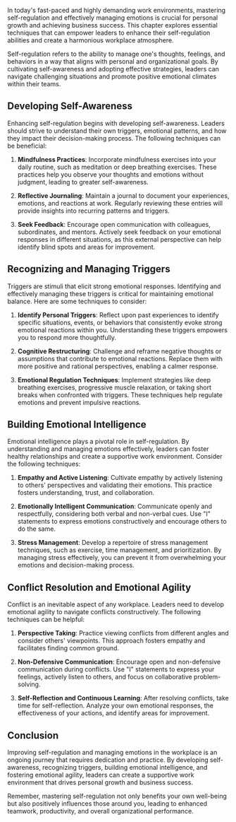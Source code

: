
In today's fast-paced and highly demanding work environments, mastering self-regulation and effectively managing emotions is crucial for personal growth and achieving business success. This chapter explores essential techniques that can empower leaders to enhance their self-regulation abilities and create a harmonious workplace atmosphere.

Self-regulation refers to the ability to manage one's thoughts, feelings, and behaviors in a way that aligns with personal and organizational goals. By cultivating self-awareness and adopting effective strategies, leaders can navigate challenging situations and promote positive emotional climates within their teams.

Developing Self-Awareness
-------------------------

Enhancing self-regulation begins with developing self-awareness. Leaders should strive to understand their own triggers, emotional patterns, and how they impact their decision-making process. The following techniques can be beneficial:

1. **Mindfulness Practices**: Incorporate mindfulness exercises into your daily routine, such as meditation or deep breathing exercises. These practices help you observe your thoughts and emotions without judgment, leading to greater self-awareness.

2. **Reflective Journaling**: Maintain a journal to document your experiences, emotions, and reactions at work. Regularly reviewing these entries will provide insights into recurring patterns and triggers.

3. **Seek Feedback**: Encourage open communication with colleagues, subordinates, and mentors. Actively seek feedback on your emotional responses in different situations, as this external perspective can help identify blind spots and areas for improvement.

Recognizing and Managing Triggers
---------------------------------

Triggers are stimuli that elicit strong emotional responses. Identifying and effectively managing these triggers is critical for maintaining emotional balance. Here are some techniques to consider:

1. **Identify Personal Triggers**: Reflect upon past experiences to identify specific situations, events, or behaviors that consistently evoke strong emotional reactions within you. Understanding these triggers empowers you to respond more thoughtfully.

2. **Cognitive Restructuring**: Challenge and reframe negative thoughts or assumptions that contribute to emotional reactions. Replace them with more positive and rational perspectives, enabling a calmer response.

3. **Emotional Regulation Techniques**: Implement strategies like deep breathing exercises, progressive muscle relaxation, or taking short breaks when confronted with triggers. These techniques help regulate emotions and prevent impulsive reactions.

Building Emotional Intelligence
-------------------------------

Emotional intelligence plays a pivotal role in self-regulation. By understanding and managing emotions effectively, leaders can foster healthy relationships and create a supportive work environment. Consider the following techniques:

1. **Empathy and Active Listening**: Cultivate empathy by actively listening to others' perspectives and validating their emotions. This practice fosters understanding, trust, and collaboration.

2. **Emotionally Intelligent Communication**: Communicate openly and respectfully, considering both verbal and non-verbal cues. Use "I" statements to express emotions constructively and encourage others to do the same.

3. **Stress Management**: Develop a repertoire of stress management techniques, such as exercise, time management, and prioritization. By managing stress effectively, you can prevent it from overwhelming your emotions and decision-making process.

Conflict Resolution and Emotional Agility
-----------------------------------------

Conflict is an inevitable aspect of any workplace. Leaders need to develop emotional agility to navigate conflicts constructively. The following techniques can be helpful:

1. **Perspective Taking**: Practice viewing conflicts from different angles and consider others' viewpoints. This approach fosters empathy and facilitates finding common ground.

2. **Non-Defensive Communication**: Encourage open and non-defensive communication during conflicts. Use "I" statements to express your feelings, actively listen to others, and focus on collaborative problem-solving.

3. **Self-Reflection and Continuous Learning**: After resolving conflicts, take time for self-reflection. Analyze your own emotional responses, the effectiveness of your actions, and identify areas for improvement.

Conclusion
----------

Improving self-regulation and managing emotions in the workplace is an ongoing journey that requires dedication and practice. By developing self-awareness, recognizing triggers, building emotional intelligence, and fostering emotional agility, leaders can create a supportive work environment that drives personal growth and business success.

Remember, mastering self-regulation not only benefits your own well-being but also positively influences those around you, leading to enhanced teamwork, productivity, and overall organizational performance.
